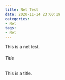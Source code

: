 ```yaml
---
title: Net Test
date: 2020-11-14 23:00:19
categories:
- Net
tags:
- Net
---
```



This is a net test.


###### Title
This is a title.